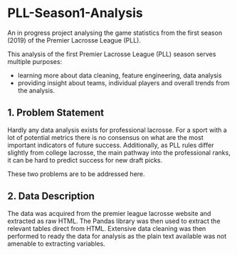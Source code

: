# PLL-Season1-Analysis
An in progress project analysing the game statistics from the first season (2019) of the Premier Lacrosse League (PLL).

This analysis of the first Premier Lacrosse League (PLL) season serves multiple purposes: 
- learning more about data cleaning, feature engineering, data analysis
- providing insight about teams, individual players and overall trends from the analysis.


## 1. Problem Statement
Hardly any data analysis exists for professional lacrosse. For a sport with a lot of potential metrics there is no consensus on what are the most important indicators of future success. Additionally, as PLL rules differ slightly from college lacrosse, the main pathway into the professional ranks, it can be hard to predict success for new draft picks. 

These two problems are to be addressed here.


## 2. Data Description
The data was acquired from the premier league lacrosse website and extracted as raw HTML. The Pandas library was then used to extract the relevant tables direct from HTML. Extensive data cleaning was then performed to ready the data for analysis as the plain text available was not amenable to extracting variables.



